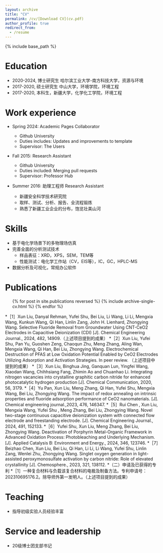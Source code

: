 ```yaml
---
layout: archive
title: "CV"
permalink: /cv/[Download CV](cv.pdf)
author_profile: true
redirect_from:
  - /resume
---
```


{% include base_path %}

Education
======
* 2020-2024, 博士研究生 哈尔滨工业大学-南方科技大学，资源与环境
* 2017-2020, 硕士研究生 中山大学，环境学院，环境工程
* 2017-2020, 本科生，新疆大学，化学化工学院，环境工程

Work experience
======
* Spring 2024: Academic Pages Collaborator
  * Github University
  * Duties includes: Updates and improvements to template
  * Supervisor: The Users

* Fall 2015: Research Assistant
  * Github University
  * Duties included: Merging pull requests
  * Supervisor: Professor Hub

* Summer 2016: 助理工程师 Research Assistant
  * 新疆安全科学技术研究院
  * 取样、测试、分析、报告、全流程锻炼
  * 熟悉了新疆工业企业的分布，饱览壮美山河
  
Skills
======
* 基于电化学场景下的多物理场仿真
* 完善全面的分析测试技术
  * 样品表征：XRD，XPS，SEM，TEM等
  * 性能测试：电化学工作站（CV，EIS等），IC，GC，HPLC-MS
* 数据分析及可视化，常规办公软件

Publications
======
  <ul>{% for post in site.publications reversed %}
    {% include archive-single-cv.html %}
  {% endfor %}</ul>
*［1］Xun Liu, Danyal Rehman, Yufei Shu, Bei Liu, Li Wang, Li Li, Mengxia Wang, Kunkun Wang, Qi Han, Linlin Zang, John H. Lienhard, Zhongying Wang. Selective Fluoride Removal from Groundwater Using CNT-CeO2 Electrodes in Capacitive Deionization (CDI) [J]. Chemical Engineering Journal., 2024, 482, 14909.（上述项目提到的成果）
*［2］Xun Liu, Yufei Shu, Pan Yu, Guoshen Zeng, Chaoqun Zhu, Meng Zhang, Aling Wan, Mengxia Wang, Qi Han, Bei Liu, Zhongying Wang. Electrochemical Destruction of PFAS at Low Oxidation Potential Enabled by CeO2 Electrodes Utilizing Adsorption and Activation Strategies. In peer review. （上述项目中提到的成果）
*［3］Xun Liu, Binghua Jing, Ganquan Lun, Yingfei Wang, Xiaodan Wang, Chihhsiang Fang, Zhimin Ao and Chuanhao Li. Integrating nitrogen vacancies into crystalline graphitic carbon nitride for enhanced photocatalytic hydrogen production [J]. Chemical Communication, 2020, 56, 3179. 
*［4］Yu Pan, Xun Liu, Meng Zhang, Qi Han, Yufei Shu, Mengxia Wang, Bei Liu, Zhongying Wang. The impact of redox annealing on intrinsic properties and fluoride adsorption performance of CeO2 nanomaterials. [J]. Chemical engineering journal.,2023, 476, 146347.
*［5］Rui Chen , Xun Liu, Mengxia Wang, Yufei Shu , Meng Zhang, Bei Liu, Zhongying Wang. Novel two-stage continuous capacitive deionization system with connected flow electrode and freestanding electrode. [J]. Chemical Engineering Journal., 2024, 491, 152133.
*［6］Yufei Shu, Xun Liu, Meng Zhang, Bei Liu, Zhongying Wang. Deactivation of Porphyrin Metal-Organic Framework in Advanced Oxidation Process: Photobleaching and Underlying Mechanism. [J]. Applied Catalysis B: Environment and Energy., 2024, 346, 123746.
*［7］Beizhao Chen, Xun Liu, Bei Liu, Qi Han, Li Li, Li Wang, Yufei Shu, Linlin Zang, Wenlei Zhu, Zhongying Wang. Singlet oxygen generation in light-assisted peroxymonosulfate activation by carbon nitride: Role of elevated crystallinity [J]. Chemosphere., 2023, 321, 138112.
*（二）申请及已获得的专利
*［1］一种复合材料与负载该复合材料的电极及制备方法。专利申请号： 202310695176.2。除导师外第一发明人。（上述项目提到的成果）
  
Teaching
======
* 指导初级实验人员经验丰富
  
Service and leadership
======
* 20级博士团支部书记
